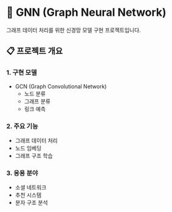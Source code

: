 # 🔄 GNN (Graph Neural Network)

그래프 데이터 처리를 위한 신경망 모델 구현 프로젝트입니다.

## 📋 프로젝트 개요

### 1. 구현 모델
- GCN (Graph Convolutional Network)
  - 노드 분류
  - 그래프 분류
  - 링크 예측

### 2. 주요 기능
- 그래프 데이터 처리
- 노드 임베딩
- 그래프 구조 학습

### 3. 응용 분야
- 소셜 네트워크
- 추천 시스템
- 분자 구조 분석
